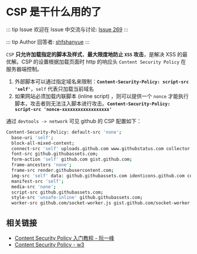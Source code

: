 # CSP 是干什么用的了



::: tip Issue 
 欢迎在 Issue 中交流与讨论: [Issue 269](https://github.com/shfshanyue/Daily-Question/issues/269) 
:::

::: tip Author 
回答者: [shfshanyue](https://github.com/shfshanyue) 
:::

`CSP` **只允许加载指定的脚本及样式**，**最大限度地防止 `XSS` 攻击**，是解决 XSS 的最优解。CSP 的设置根据加载页面时 http 的响应头 `Content Security Policy` 在服务器端控制。

1. 外部脚本可以通过指定域名来限制：**`Content-Security-Policy: script-src 'self'`**，`self` 代表只加载当前域名
1. 如果网站必须加载内联脚本 (inline script) ，则可以提供一个 `nonce` 才能执行脚本，攻击者则无法注入脚本进行攻击。**`Content-Security-Policy: script-src 'nonce-xxxxxxxxxxxxxxxxxx'`**

通过 `devtools -> network` 可见 github 的 CSP 配置如下：

``` bash
Content-Security-Policy: default-src 'none'; 
  base-uri 'self'; 
  block-all-mixed-content;
  connect-src 'self' uploads.github.com www.githubstatus.com collector.githubapp.com api.github.com www.google-analytics.com github-cloud.s3.amazonaws.com github-production-repository-file-5c1aeb.s3.amazonaws.com github-production-upload-manifest-file-7fdce7.s3.amazonaws.com github-production-user-asset-6210df.s3.amazonaws.com cdn.optimizely.com logx.optimizely.com/v1/events wss://alive.github.com; 
  font-src github.githubassets.com; 
  form-action 'self' github.com gist.github.com; 
  frame-ancestors 'none'; 
  frame-src render.githubusercontent.com; 
  img-src 'self' data: github.githubassets.com identicons.github.com collector.githubapp.com github-cloud.s3.amazonaws.com *.githubusercontent.com; 
  manifest-src 'self'; 
  media-src 'none'; 
  script-src github.githubassets.com; 
  style-src 'unsafe-inline' github.githubassets.com; 
  worker-src github.com/socket-worker.js gist.github.com/socket-worker.js
```

## 相关链接

+ [Content Security Policy 入门教程 - 阮一峰](http://www.ruanyifeng.com/blog/2016/09/csp.html)
+ [Content Security Policy - w3](https://www.w3.org/TR/CSP3/#directive-form-action)
